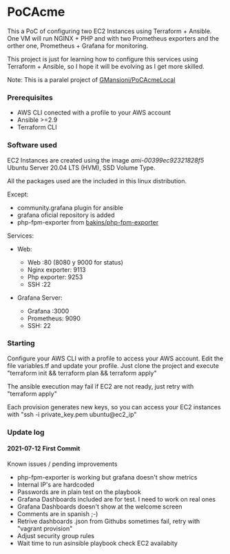 # PoCAcme

This a PoC of configuring two EC2 Instances using Terraform + Ansible. One VM will run NGINX + PHP and with two Prometheus exporters and the orther one, Prometheus + Grafana for monitoring.

This project is just for learning how to configure this services using Terraform + Ansible, so I hope it will be evolving as I get more skilled.

Note: This is a paralel project of [GMansioni/PoCAcmeLocal](https://github.com/GMansioni/PoCAcmeLocal)

### Prerequisites

* AWS CLI conected with a profile to your AWS account
* Ansible >=2.9
* Terraform CLI

### Software used

EC2 Instances are created using the image *ami-00399ec92321828f5* Ubuntu Server 20.04 LTS (HVM), SSD Volume Type.

All the packages used are the included in this linux distribution.

Except:
* community.grafana plugin for ansible
* grafana oficial repository is added
* php-fpm-exporter from [bakins/php-fpm-exporter](https://github.com/bakins/php-fpm-exporter)

Services:
* Web:
  * Web :80 (8080 y 9000 for status)
  * Nginx exporter: 9113
  * Php exporter: 9253
  * SSH :22

* Grafana Server:
  * Grafana :3000
  * Prometheus: 9090
  * SSH: 22


### Starting

Configure your AWS CLI with a profile to access your AWS account.
Edit the file variables.tf and update your profile.
Just clone the project and execute "terraform init && terraform plan && terraform apply"

The ansible execution may fail if EC2 are not ready, just retry with "terraform apply"

Each provision generates new keys, so you can access your EC2 instances with "ssh -i private_key.pem ubuntu@ec2_ip"

### Update log

#### 2021-07-12 First Commit

Known issues / pending improvements
* php-fpm-exporter is working but grafana doesn't show metrics
* Internal IP's are hardcoded
* Passwords are in plain test on the playbook
* Grafana Dashboards included are for test. I need to work on real ones
* Grafana Dashboards doesn't show at the welcome screen
* Comments are in spanish ;-)
* Retrive dashboards .json from Githubs sometimes fail, retry with "vagrant provision"
* Adjust security group rules
* Wait time to run asinsible playbook check EC2 availabity
